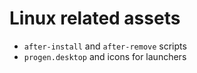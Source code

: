 # Linux related assets

- `after-install` and `after-remove` scripts
- `progen.desktop` and icons for launchers
